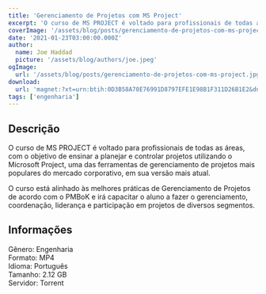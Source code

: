 ```yaml
---
title: 'Gerenciamento de Projetos com MS Project'
excerpt: 'O curso de MS PROJECT é voltado para profissionais de todas as áreas, com o objetivo de ensinar a planejar e controlar projetos utilizando o Microsoft Project, uma das ferramentas de gerenciamento de projetos mais populares do mercado corporativo, em sua versão mais atual.   O curso e'
coverImage: '/assets/blog/posts/gerenciamento-de-projetos-com-ms-project.jpg'
date: '2021-01-23T03:00:00.000Z'
author:
  name: Joe Haddad
  picture: '/assets/blog/authors/joe.jpeg'
ogImage:
  url: '/assets/blog/posts/gerenciamento-de-projetos-com-ms-project.jpg'
download:
  url: 'magnet:?xt=urn:btih:0D3B58A70E76991D8797EFE1E98B1F311D26B1E2&dn=Gerenciamento%20de%20Projetos%20com%20MS%20Project&tr=udp%3a%2f%2ftracker.openbittorrent.com%3a1337%2fannounce&tr=udp%3a%2f%2ftracker.opentrackr.org%3a1337%2fannounce'
tags: ['engenharia']
---
```

<h2>Descrição</h2>
<p></p><p>O curso de MS PROJECT é voltado para profissionais de todas as áreas, com o objetivo de ensinar a planejar e controlar projetos utilizando o Microsoft Project, uma das ferramentas de gerenciamento de projetos mais populares do mercado corporativo, em sua versão mais atual. </p><p>O curso está alinhado às melhores práticas de Gerenciamento de Projetos de acordo com o PMBoK e irá capacitar o aluno a fazer o gerenciamento, coordenação, liderança e participação em projetos de diversos segmentos.</p><h2>Informações</h2><p>Gênero: Engenharia<br/>Formato: MP4<br/>Idioma: Português<br/>Tamanho: 2.12 GB<br/>Servidor: Torrent</p>